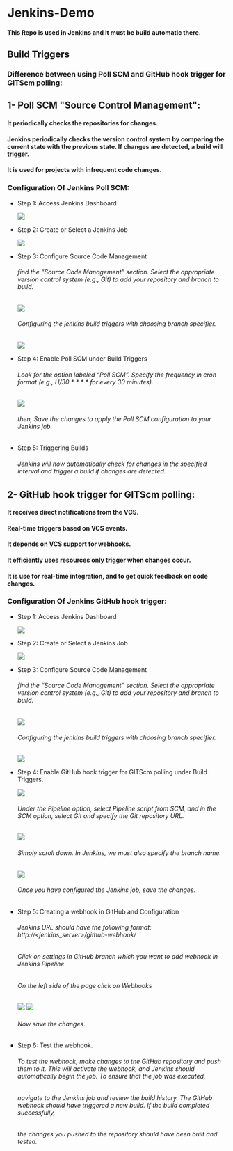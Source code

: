 # Jenkins-Demo
#### This Repo is used in Jenkins and it must be build automatic there.

## Build Triggers
### Difference between using Poll SCM and GitHub hook trigger for GITScm polling:

## **1- Poll SCM "Source Control Management":**
   #### It periodically checks the repositories for changes.
   #### Jenkins periodically checks the version control system by comparing the current state with the previous state. If changes are detected, a build will trigger.
   #### It is used for projects with infrequent code changes.
 
   ### Configuration Of Jenkins Poll SCM:
   * Step 1: Access Jenkins Dashboard
     
     <img src="https://media.geeksforgeeks.org/wp-content/uploads/20240201170744/J1-dashboard-(1).jpg">
     
   * Step 2: Create or Select a Jenkins Job
     
     <img src="https://media.geeksforgeeks.org/wp-content/uploads/20240201170921/J2-create-job.jpg">
     
   * Step 3: Configure Source Code Management
        ###### find the “Source Code Management” section. Select the appropriate version control system (e.g., Git) to add your repository and branch to build.

        <img src="https://media.geeksforgeeks.org/wp-content/uploads/20240201171106/J3git.jpg">

        ###### Configuring the jenkins build triggers with choosing branch specifier.

        <img src="https://media.geeksforgeeks.org/wp-content/uploads/20240201171216/J4branch.jpg">
     
   * Step 4: Enable Poll SCM under Build Triggers
        ###### Look for the option labeled “Poll SCM”. Specify the frequency in cron format (e.g., H/30 * * * * for every 30 minutes).
     
        <img src="https://media.geeksforgeeks.org/wp-content/uploads/20240201171639/build30.jpg">

        ###### then, Save the changes to apply the Poll SCM configuration to your Jenkins job.

   * Step 5: Triggering Builds
        ###### Jenkins will now automatically check for changes in the specified interval and trigger a build if changes are detected.
 
 
## **2- GitHub hook trigger for GITScm polling:**
   #### It receives direct notifications from the VCS.
   #### Real-time triggers based on VCS events.
   #### It depends on VCS support for webhooks.
   #### It efficiently uses resources only trigger when changes occur.
   #### It is use for real-time integration, and to get quick feedback on code changes.
 
   ### Configuration Of Jenkins GitHub hook trigger:
   * Step 1: Access Jenkins Dashboard
     
     <img src="https://media.geeksforgeeks.org/wp-content/uploads/20240201170744/J1-dashboard-(1).jpg">
     
   * Step 2: Create or Select a Jenkins Job
     
     <img src="https://media.geeksforgeeks.org/wp-content/uploads/20240201170921/J2-create-job.jpg">
     
   * Step 3: Configure Source Code Management
        ###### find the “Source Code Management” section. Select the appropriate version control system (e.g., Git) to add your repository and branch to build.

        <img src="https://media.geeksforgeeks.org/wp-content/uploads/20240201171106/J3git.jpg">

        ###### Configuring the jenkins build triggers with choosing branch specifier.

        <img src="https://media.geeksforgeeks.org/wp-content/uploads/20240201171216/J4branch.jpg">
     
   * Step 4: Enable GitHub hook trigger for GITScm polling under Build Triggers.
     
        <img src="https://miro.medium.com/v2/resize:fit:828/format:webp/1*-Enehhst2AHeq4ZRye08qw.png">

        ###### Under the Pipeline option, select Pipeline script from SCM, and in the SCM option, select Git and specify the Git repository URL.
        <img src="https://miro.medium.com/v2/resize:fit:828/format:webp/1*wRxkizru1z20lup2aWpkjQ.png">

        ###### Simply scroll down. In Jenkins, we must also specify the branch name.
        <img src="https://miro.medium.com/v2/resize:fit:828/format:webp/1*LWWjsyXdLwMsXyt7mb_W0w.png">

        ###### Once you have configured the Jenkins job, save the changes.


   * Step 5: Creating a webhook in GitHub and Configuration
        ###### Jenkins URL should have the following format: http://<jenkins_server>/github-webhook/
        ###### Click on settings in GitHub branch which you want to add webhook in Jenkins Pipeline
        ###### On the left side of the page click on Webhooks

        <img src="https://miro.medium.com/v2/resize:fit:828/format:webp/1*NFwi9QrLaIWWQoeFlW4XeA.png">
       
        <img src="https://miro.medium.com/v2/resize:fit:828/format:webp/1*MkrneYnqKP--UzXjNqfCPA.png">
        
        ###### Now save the changes.

   * Step 6: Test the webhook.

      ###### To test the webhook, make changes to the GitHub repository and push them to it. This will activate the webhook, and Jenkins should automatically begin the job. To ensure that the job was executed, 
      ###### navigate to the Jenkins job and review the build history. The GitHub webhook should have triggered a new build. If the build completed successfully,
      ###### the changes you pushed to the repository should have been built and tested.



   

